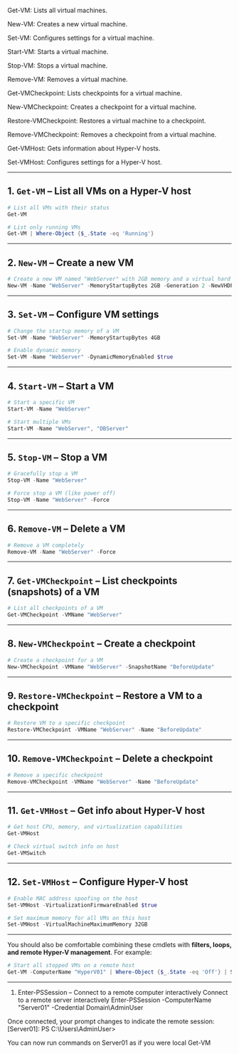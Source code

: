 Get-VM: Lists all virtual machines.

New-VM: Creates a new virtual machine.

Set-VM: Configures settings for a virtual machine.

Start-VM: Starts a virtual machine.

Stop-VM: Stops a virtual machine.

Remove-VM: Removes a virtual machine.

Get-VMCheckpoint: Lists checkpoints for a virtual machine.

New-VMCheckpoint: Creates a checkpoint for a virtual machine.

Restore-VMCheckpoint: Restores a virtual machine to a checkpoint.

Remove-VMCheckpoint: Removes a checkpoint from a virtual machine.

Get-VMHost: Gets information about Hyper-V hosts.

Set-VMHost: Configures settings for a Hyper-V host.



---

## **1. `Get-VM`** – List all VMs on a Hyper-V host

```powershell
# List all VMs with their status
Get-VM

# List only running VMs
Get-VM | Where-Object {$_.State -eq 'Running'}
```

---

## **2. `New-VM`** – Create a new VM

```powershell
# Create a new VM named "WebServer" with 2GB memory and a virtual hard disk
New-VM -Name "WebServer" -MemoryStartupBytes 2GB -Generation 2 -NewVHDPath "C:\Hyper-V\WebServer.vhdx" -NewVHDSizeBytes 50GB
```

---

## **3. `Set-VM`** – Configure VM settings

```powershell
# Change the startup memory of a VM
Set-VM -Name "WebServer" -MemoryStartupBytes 4GB

# Enable dynamic memory
Set-VM -Name "WebServer" -DynamicMemoryEnabled $true
```

---

## **4. `Start-VM`** – Start a VM

```powershell
# Start a specific VM
Start-VM -Name "WebServer"

# Start multiple VMs
Start-VM -Name "WebServer", "DBServer"
```

---

## **5. `Stop-VM`** – Stop a VM

```powershell
# Gracefully stop a VM
Stop-VM -Name "WebServer"

# Force stop a VM (like power off)
Stop-VM -Name "WebServer" -Force
```

---

## **6. `Remove-VM`** – Delete a VM

```powershell
# Remove a VM completely
Remove-VM -Name "WebServer" -Force
```

---

## **7. `Get-VMCheckpoint`** – List checkpoints (snapshots) of a VM

```powershell
# List all checkpoints of a VM
Get-VMCheckpoint -VMName "WebServer"
```

---

## **8. `New-VMCheckpoint`** – Create a checkpoint

```powershell
# Create a checkpoint for a VM
New-VMCheckpoint -VMName "WebServer" -SnapshotName "BeforeUpdate"
```

---

## **9. `Restore-VMCheckpoint`** – Restore a VM to a checkpoint

```powershell
# Restore VM to a specific checkpoint
Restore-VMCheckpoint -VMName "WebServer" -Name "BeforeUpdate"
```

---

## **10. `Remove-VMCheckpoint`** – Delete a checkpoint

```powershell
# Remove a specific checkpoint
Remove-VMCheckpoint -VMName "WebServer" -Name "BeforeUpdate"
```

---

## **11. `Get-VMHost`** – Get info about Hyper-V host

```powershell
# Get host CPU, memory, and virtualization capabilities
Get-VMHost

# Check virtual switch info on host
Get-VMSwitch
```

---

## **12. `Set-VMHost`** – Configure Hyper-V host

```powershell
# Enable MAC address spoofing on the host
Set-VMHost -VirtualizationFirmwareEnabled $true

# Set maximum memory for all VMs on this host
Set-VMHost -VirtualMachineMaximumMemory 32GB
```

---


You should also be comfortable combining these cmdlets with **filters, loops, and remote Hyper-V management**. For example:

```powershell
# Start all stopped VMs on a remote host
Get-VM -ComputerName "HyperV01" | Where-Object {$_.State -eq 'Off'} | Start-VM
```

---

1. Enter-PSSession – Connect to a remote computer interactively
 Connect to a remote server interactively
Enter-PSSession -ComputerName "Server01" -Credential Domain\AdminUser

 Once connected, your prompt changes to indicate the remote session:
 [Server01]: PS C:\Users\AdminUser>

You can now run commands on Server01 as if you were local
Get-VM
```


